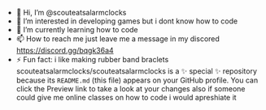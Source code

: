 - 👋 Hi, I’m @scouteatsalarmclocks
- 👀 I’m interested in developing games but i dont know how to code
- 🌱 I’m currently learning how to code
- 📫 How to reach me just leave me a message in my discored https://discord.gg/bqgk36a4
- ⚡ Fun fact: i like making rubber band braclets
scouteatsalarmclocks/scouteatsalarmclocks is a ✨ special ✨ repository because its `README.md` (this file) appears on your GitHub profile.
You can click the Preview link to take a look at your changes
also if someone could give me online classes on how to code i would apreshiate it
